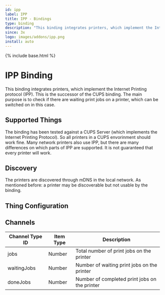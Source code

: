 ```yaml
---
id: ipp
label: IPP
title: IPP - Bindings
type: binding
description: "This binding integrates printers, which implement the Internet Printing protocol (IPP). This is the successor of the CUPS binding."
since: 3x
logo: images/addons/ipp.png
install: auto
---
```


<!-- Attention authors: Do not edit directly. Please add your changes to the appropriate source repository -->

{% include base.html %}

# IPP Binding

<AddonLogo />

This binding integrates printers, which implement the Internet Printing protocol (IPP). This is the successor of the CUPS binding.
The main purpose is to check if there are waiting print jobs on a printer, which can be switched on in this case.

## Supported Things

The binding has been tested against a CUPS Server (which implements the Internet Printing Protocol).
So all printers in a CUPS envorinment should work fine. Many network printers also use IPP,
but there are many differences on which parts of IPP are supported.
It is not guaranteed that every printer will work.

## Discovery

The printers are discovered through mDNS in the local network. As mentioned before: a printer may be discoverable but not
usable by the binding.

## Thing Configuration

## Channels

| Channel Type ID | Item Type | Description                                   |
| --------------- | --------- | --------------------------------------------- |
| jobs            | Number    | Total number of print jobs on the printer     |
| waitingJobs     | Number    | Number of waiting print jobs on the printer   |
| doneJobs        | Number    | Number of completed print jobs on the printer |

<!-- TODO Create example
## Full Example -->
